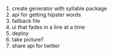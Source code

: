 1. create generator with syllable package
2. api for getting hipster words
3. fallback file
4. ui that fades in a line at a time
5. deploy
6. take picture?
7. share api for twitter
